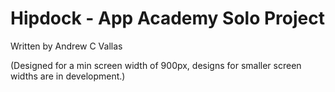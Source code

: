 # Hipdock - App Academy Solo Project

Written by Andrew C Vallas


(Designed for a min screen width of 900px, designs for smaller screen widths are in development.)
